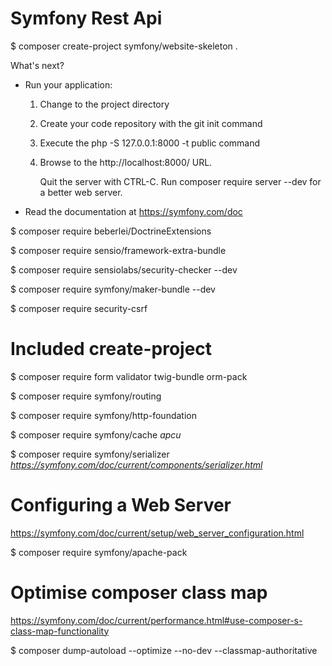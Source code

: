 # Symfony Rest Api

$ composer create-project symfony/website-skeleton .
 
 What's next?

  * Run your application:
    1. Change to the project directory
    2. Create your code repository with the git init command
    3. Execute the php -S 127.0.0.1:8000 -t public command
    4. Browse to the http://localhost:8000/ URL.

       Quit the server with CTRL-C.
       Run composer require server --dev for a better web server.

  * Read the documentation at https://symfony.com/doc
  
  
$ composer require beberlei/DoctrineExtensions
  
$ composer require sensio/framework-extra-bundle

$ composer require sensiolabs/security-checker --dev

$ composer require symfony/maker-bundle --dev

$ composer require security-csrf


# Included create-project

$ composer require form validator twig-bundle orm-pack

$ composer require symfony/routing

$ composer require symfony/http-foundation

$ composer require symfony/cache _apcu_

$ composer require symfony/serializer _https://symfony.com/doc/current/components/serializer.html_


# Configuring a Web Server

https://symfony.com/doc/current/setup/web_server_configuration.html

$ composer require symfony/apache-pack


# Optimise composer class map

https://symfony.com/doc/current/performance.html#use-composer-s-class-map-functionality

$ composer dump-autoload --optimize --no-dev --classmap-authoritative


